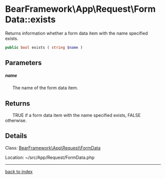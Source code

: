 # BearFramework\App\Request\FormData::exists

Returns information whether a form data item with the name specified exists.

```php
public bool exists ( string $name )
```

## Parameters

##### name

&nbsp;&nbsp;&nbsp;&nbsp;&nbsp;&nbsp;The name of the form data item.

## Returns

&nbsp;&nbsp;&nbsp;&nbsp;&nbsp;&nbsp;TRUE if a form data item with the name specified exists, FALSE otherwise.

## Details

Class: [BearFramework\App\Request\FormData](bearframework.app.request.formdata.class.md)

Location: ~/src/App/Request/FormData.php

---

[back to index](index.md)

